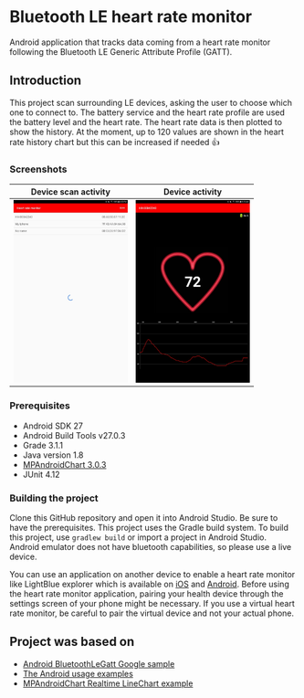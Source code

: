 # Bluetooth LE heart rate monitor

Android application that tracks data coming from a heart rate monitor following the Bluetooth LE Generic Attribute Profile (GATT).

## Introduction

This project scan surrounding LE devices, asking the user to choose which one to connect to. The battery service and the heart rate profile are used the battery level and the heart rate. The heart rate data is then plotted to show the history. At the moment, up to 120 values are shown in the heart rate history chart but this can be increased if needed :thumbsup:

### Screenshots
Device scan activity       |      Device activity
:-------------------------:|:-------------------------:
<img src="https://github.com/LaurieMarceau/Heart-rate-monitor-BLE/blob/master/screenshots/Screenshot_DeviceScanActivity.jpg" width="200">  | <img src="https://github.com/LaurieMarceau/Heart-rate-monitor-BLE/blob/master/screenshots/Screenshot_DeviceActivity_RealDevice.jpg" width="200">

### Prerequisites

* Android SDK 27
* Android Build Tools v27.0.3
* Grade 3.1.1
* Java version 1.8
* [MPAndroidChart 3.0.3](https://github.com/PhilJay/MPAndroidChart)
* JUnit 4.12

### Building the project

Clone this GitHub repository and open it into Android Studio. Be sure to have the prerequisites. This project uses the Gradle build system. To build this project, use ```gradlew build``` or import a project in Android Studio. Android emulator does not have bluetooth capabilities, so please use a live device. 

You can use an application on another device to enable a heart rate monitor like LightBlue explorer which is available on [iOS](https://itunes.apple.com/us/app/lightblue-explorer/id557428110?mt=8) and [Android](https://play.google.com/store/apps/details?id=com.punchthrough.lightblueexplorer&hl=en). Before using the heart rate monitor application, pairing your health device through the settings screen of your phone might be necessary. If you use a virtual heart rate monitor, be careful to pair the virtual device and not your actual phone.

## Project was based on
* [Android BluetoothLeGatt Google sample](https://github.com/googlesamples/android-BluetoothLeGatt)
* [The Android usage examples](https://developer.android.com/guide/topics/connectivity/bluetooth-le.html)
* [MPAndroidChart Realtime LineChart example](https://github.com/PhilJay/MPAndroidChart/blob/master/MPChartExample/src/com/xxmassdeveloper/mpchartexample/RealtimeLineChartActivity.java)
